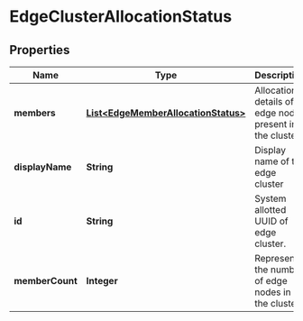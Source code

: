 # EdgeClusterAllocationStatus

## Properties
Name | Type | Description | Notes
------------ | ------------- | ------------- | -------------
**members** | [**List&lt;EdgeMemberAllocationStatus&gt;**](EdgeMemberAllocationStatus.md) | Allocation details of edge nodes present in the cluster. |  [optional]
**displayName** | **String** | Display name of the edge cluster |  [optional]
**id** | **String** | System allotted UUID of edge cluster. |  [optional]
**memberCount** | **Integer** | Represents the number of edge nodes in the cluster. |  [optional]
